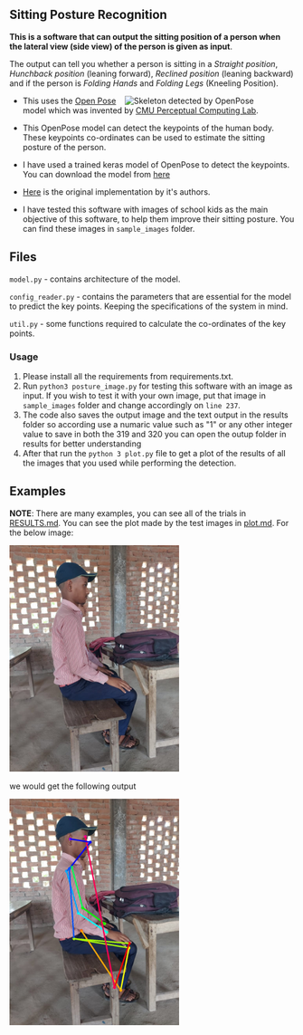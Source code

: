 ## Sitting Posture Recognition

**This is a software that can output the sitting position of a person when the lateral view (side view) of the person is given as input**. 

The output can tell you whether a person is sitting in a *Straight position*, *Hunchback position* (leaning forward), *Reclined position* (leaning backward) and if the person is *Folding Hands* and *Folding Legs* (Kneeling Position).

<img src="https://cdn-images-1.medium.com/max/600/1*oVTetBH6worv5grwvSFkxw.png" alt="Skeleton detected by OpenPose" width="300" align="right"/>

- This uses the [Open Pose](https://github.com/CMU-Perceptual-Computing-Lab/openpose) model which was invented by [CMU Perceptual Computing Lab](https://github.com/CMU-Perceptual-Computing-Lab/). 
- This OpenPose model can detect the keypoints of the human body. These keypoints co-ordinates can be used to estimate the sitting posture of the person.

- I have used a trained keras model of OpenPose to detect the keypoints. You can download the model from [here](https://www.dropbox.com/s/llpxd14is7gyj0z/model.h5)

- [Here](https://github.com/ZheC/Realtime_Multi-Person_Pose_Estimation) is the original implementation by it's authors.
 
- I have tested this software with images of school kids as the main objective of this software, to  help them improve their sitting posture. You can find these images in `sample_images` folder.

## Files
`model.py` - contains architecture of the model.

`config_reader.py` - contains the parameters that are essential for the model to predict the key points. Keeping the specifications of the system in mind.

`util.py` - some functions required to calculate the co-ordinates of the key points.

### Usage 

1. Please install all the requirements from requirements.txt.
2. Run `python3 posture_image.py` for testing this software with an image as input. If you wish to test it with your own image, put that image in `sample_images` folder and change accordingly on `line 237`.
3. The code also saves the output image and the text output in the results folder so according use a numaric value such as "1" or any other integer value to save in both the 319 and 320 you can open the outup folder in results for better understanding 
4. After that run the `python 3 plot.py` file to get a plot of the results of all the images that you used while performing the detection. 
## Examples

**NOTE**: There are many examples, you can see all of the trials in [RESULTS.md](RESULTS.md).
You can see the plot made by the test images in [plot.md](plot.md).
For the below image:

<img src="/sample_images/test_flip1.jpeg" width="300"/>

we would get the following output

<img src="results/output/1st.jpeg" width="300"/>


